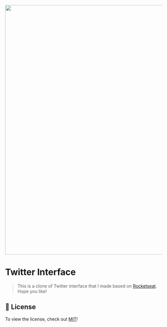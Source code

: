 <a href='vigorous-yalow-bf6e0c.netlify.app/'>
  <p align="center" style="border-radius:6px">
    <kbd>
    <img width="800" height="auto" src='https://www.paho.org/sites/default/files/styles/flexslider_full/public/2020-06/twitter-banner-1500px.jpg?h=4f5b30f1&itok=IYdGFRGN'>
    </kbd>
  </p>
</a>

# Twitter Interface
> This is a clone of Twitter interface that I made based on [Rocketseat](https://rocketseat.com.br/). Hope you like!

## :pencil: License
To view the license, check out [MIT](https://choosealicense.com/licenses/mit/)!
